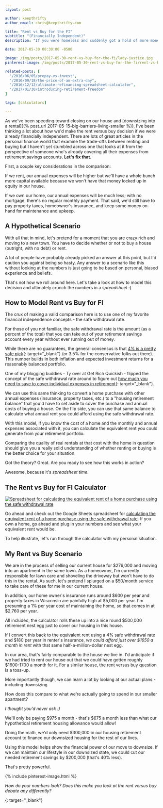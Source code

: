```yaml
---
layout: post

author: keepthrifty
author_email: chris@keepthrifty.com

title: "Rent vs Buy for the FI"
subtitle: "(Financially Independent)"
description: "If you were homeless and suddenly got a hold of more money than you knew what to do with, would you rent a home or buy? While you might have a good gut feel, the real answer is all in the numbers."

date: 2017-05-30 00:30:00 -0500

image: /img/posts/2017-05-30-rent-vs-buy-for-the-fi/lady-justice.jpg
pinterest-image: /img/posts/2017-05-30-rent-vs-buy-for-the-fi/rent-vs-buy-for-the-fi

related-posts: [
  "/2016/06/05/prepay-vs-invest",
  "/2016/09/18/the-price-of-an-extra-day",
  "/2016/12/12/ultimate-refinancing-spreadsheet-calculator",
  "/2017/01/30/introducing-retirement-freedom"
]

tags: [calculators]

---
```


As we've been speeding toward closing on our house and [downsizing into a rental]({% post_url 2017-05-15-big-barriers-living-smaller %}), I've been thinking a lot about how we'd make the rent versus buy decision if we were already financially independent. There are lots of great articles in the personal finance world that examine the trade-offs between renting and buying but I haven't yet stumbled across one that looks at it from the perspective of someone who's already covering all their expenses from retirement savings accounts. __Let's fix that.__

First, a couple key considerations in the comparison:

If we rent, our annual expenses will be higher but we'll have a whole bunch more capital available because we won't have that money locked up in equity in our house.

If we own our home, our annual expenses will be much less; with no mortgage, there's no regular monthly payment. That said, we'd still have to pay property taxes, homeowner's insurance, and keep some money on-hand for maintenance and upkeep.

## A Hypothetical Scenario

With all that in mind, let's pretend for a moment that you are crazy rich and moving to a new town. You have to decide whether or not to buy a house (outright, with no debt) or rent.

A lot of people have probably already picked an answer at this point, but I'd caution you against being so hasty. Any answer to a scenario like this without looking at the numbers is just going to be based on personal, biased experience and beliefs.

That's not how we roll around here. Let's take a look at how to model this decision and ultimately crunch the numbers in a _spreadsheet_ :)

## How to Model Rent vs Buy for FI

The crux of making a valid comparison here is to use one of my favorite financial independence concepts - the safe withdrawal rate.

For those of you not familiar, the safe withdrawal rate is the amount (as a percent of the total) that you can take out of your retirement savings account every year without ever running out of money.

While there are no guarantees, the general consensus is that [4% is a pretty safe pick](http://jlcollinsnh.com/2012/12/07/stocks-part-xiii-withdrawal-rates-how-much-can-i-spend-anyway/){: target="_blank"} (or 3.5% for the conservative folks out there). This number builds in both inflation and expected investment returns for a reasonably balanced portfolio.

One of my blogging buddies - Ty over at Get Rich Quickish - flipped the concept of the safe withdrawal rate around to figure out [how much you need to save to cover individual expenses in retirement](http://www.getrichquickish.net/2017/03/true-retirement-costs.html){: target="_blank"}.

We can use this same thinking to convert a home purchase with other annual expenses (insurance, property taxes, etc.) to a "housing retirement balance" that you'd have to set aside to cover the purchase and annual costs of buying a house. On the flip side, you can use that same balance to calculate what annual rent you could afford using the safe withdrawal rate.

With this model, if you know the cost of a home and the monthly and annual expenses associated with it, you can calculate the equivalent rent you could generate from your retirement portfolio.

Comparing the quality of real rentals at that cost with the home in question should give you a really solid understanding of whether renting or buying is the better choice for your situation.

Got the theory? Great. Are you ready to see how this works in action?

Awesome, because it's _spreadsheet time_.

## The Rent vs Buy for FI Calculator

[![Spreadsheet for calculating the equivalent rent of a home purchase using the safe withdrawal rate]({{site.url}}/img/posts/2017-05-30-rent-vs-buy-for-the-fi/rent-vs-buy-for-the-fi-spreadsheet.jpg)][spreadsheet]

Go ahead and check out the Google Sheets spreadsheet for [calculating the equivalent rent of a home purchase using the safe withdrawal rate][spreadsheet]. If you own a home, go ahead and plug in your numbers and see what your equivalent rent would be.

To help illustrate, let's run through the calculator with my personal situation.

## My Rent vs Buy Scenario

We are in the process of selling our current house for $276,000 and moving into an apartment in the same town. As a homeowner, I'm currently responsible for lawn care and shoveling the driveway but won't have to do this in the rental. As such, let's pretend I splurged on a $50/month service to take care of these for me in our current house.

In addition, our home owner's insurance runs around $600 per year and property taxes in Wisconsin are painfully high at $5,000 per year. I'm presuming a 1% per year cost of maintaining the home, so that comes in at $2,760 per year.

All included, the calculator rolls these up into a nice round $500,000 retirement nest egg just to cover our housing in this house.

If I convert this back to the equivalent rent using a 4% safe withdrawal rate and $180 per year in renter's insurance, _we could afford just over $1650 a month in rent_ with that same half-a-million-dollar nest egg.

In our area, that's fairly comparable to the house we live in. I'd anticipate if we had tried to rent our house out that we could have gotten roughly $1600-1700 a month for it. For a similar house, the rent versus buy question is a toss-up.

More importantly though, we can learn a lot by looking at our actual plans - including downsizing.

How does this compare to what we're actually going to spend in our smaller apartment?

_I thought you'd never ask :)_

We'll only be paying $975 a month - that's $675 a month less than what our hypothetical retirement housing allowance would allow!

Doing the math, we'd only need $300,000 in our housing retirement account to finance our downsized housing for the rest of our lives.

Using this model helps show the financial power of our move to downsize. If we can maintain our lifestyle in our downsized state, we could cut our needed retirement savings by $200,000 (that's 40% less).

That's pretty powerful.

{% include pinterest-image.html %}

_How do your numbers look? Does this make you look at the rent versus buy debate any differently?_

[spreadsheet]: https://docs.google.com/spreadsheets/d/10s94KPIjF-OFtAzT_5k_llfyR8mxewcwUzx3Adbeu3Q/copy
{: target="_blank"}
